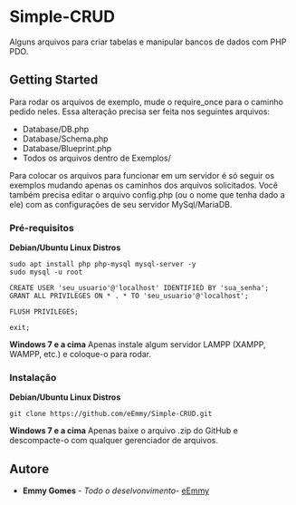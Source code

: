 # Simple-CRUD
Alguns arquivos para criar tabelas e manipular bancos de dados com PHP PDO.

## Getting Started
Para rodar os arquivos de exemplo, mude o require_once para o caminho pedido neles. Essa alteração precisa ser feita nos seguintes arquivos:
- Database/DB.php
- Database/Schema.php
- Database/Blueprint.php
- Todos os arquivos dentro de Exemplos/

Para colocar os arquivos para funcionar em um servidor é só seguir os exemplos mudando apenas os caminhos dos arquivos solicitados. Você também precisa editar o arquivo config.php (ou o nome que tenha dado a ele) com as configurações de seu servidor MySql/MariaDB.

### Pré-requisitos
**Debian/Ubuntu Linux Distros**
```
sudo apt install php php-mysql mysql-server -y
sudo mysql -u root

CREATE USER 'seu_usuario'@'localhost' IDENTIFIED BY 'sua_senha';
GRANT ALL PRIVILEGES ON * . * TO 'seu_usuario'@'localhost';

FLUSH PRIVILEGES;

exit;
```

**Windows 7 e a cima**
Apenas instale algum servidor LAMPP (XAMPP, WAMPP, etc.) e coloque-o para rodar.

### Instalação
**Debian/Ubuntu Linux Distros**
```
git clone https://github.com/eEmmy/Simple-CRUD.git
```

**Windows 7 e a cima**
Apenas baixe o arquivo .zip do GitHub e descompacte-o com qualquer gerenciador de arquivos.

## Autore
* **Emmy Gomes** - *Todo o deselvonvimento*- [eEmmy](https://github.com/eEmmy)
 